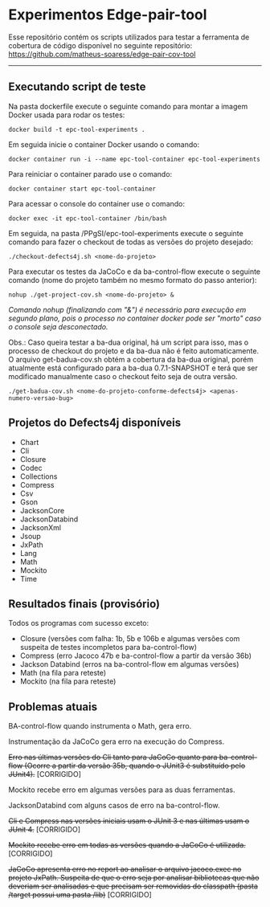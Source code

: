 # Experimentos Edge-pair-tool

Esse repositório contém os scripts utilizados para testar a ferramenta de cobertura de código disponível no seguinte repositório: https://github.com/matheus-soaress/edge-pair-cov-tool

---

## Executando script de teste

Na pasta dockerfile execute o seguinte comando para montar a imagem Docker usada para rodar os testes:

````
docker build -t epc-tool-experiments .
````

Em seguida inicie o container Docker usando o comando:

````
docker container run -i --name epc-tool-container epc-tool-experiments
````

Para reiniciar o container parado use o comando:

````
docker container start epc-tool-container
````

Para acessar o console do container use o comando:

````
docker exec -it epc-tool-container /bin/bash
````

Em seguida, na pasta /PPgSI/epc-tool-experiments execute o seguinte comando para fazer o checkout de todas as versões do projeto desejado:

````
./checkout-defects4j.sh <nome-do-projeto>
````

Para executar os testes da JaCoCo e da ba-control-flow execute o seguinte comando (nome do projeto também no mesmo formato do passo anterior):

````
nohup ./get-project-cov.sh <nome-do-projeto> &
````

_Comando nohup (finalizando com "&") é necessário para execução em segundo plano, pois o processo no container docker pode ser "morto" caso o console seja desconectado._

Obs.: Caso queira testar a ba-dua original, há um script para isso, mas o processo de checkout do projeto e da ba-dua não é feito automaticamente. O arquivo get-badua-cov.sh obtém a cobertura da ba-dua original, porém atualmente está configurado para a ba-dua 0.7.1-SNAPSHOT e terá que ser modificado manualmente caso o checkout feito seja de outra versão.

````
./get-badua-cov.sh <nome-do-projeto-conforme-defects4j> <apenas-numero-versao-bug>
````

## Projetos do Defects4j disponíveis

- Chart 
- Cli 
- Closure 
- Codec 
- Collections 
- Compress
- Csv
- Gson
- JacksonCore
- JacksonDatabind
- JacksonXml
- Jsoup
- JxPath
- Lang
- Math
- Mockito
- Time

## Resultados finais (provisório)

Todos os programas com sucesso exceto:

- Closure (versões com falha: 1b, 5b e 106b e algumas versões com suspeita de testes incompletos para ba-control-flow)
- Compress (erro Jacoco 47b e ba-control-flow a partir da versão 36b)
- Jackson Databind (erros na ba-control-flow em algumas versões)
- Math (na fila para reteste)
- Mockito (na fila para reteste)

## Problemas atuais

BA-control-flow quando instrumenta o Math, gera erro.

Instrumentação da JaCoCo gera erro na execução do Compress.

~~Erro nas últimas versões do Cli tanto para JaCoCo quanto para ba-control-flow (Ocorre a partir da versão 35b, quando o JUnit3 é substituído pelo JUnit4).~~ [CORRIGIDO]

Mockito recebe erro em algumas versões para as duas ferramentas.

JacksonDatabind com alguns casos de erro na ba-control-flow.

~~Cli e Compress nas versões iniciais usam o JUnit 3 e nas últimas usam o JUnit 4.~~ [CORRIGIDO]

~~Mockito recebe erro em todas as versões quando a JaCoCo é utilizada.~~ [CORRIGIDO]

~~JaCoCo apresenta erro no report ao analisar o arquivo jacoco.exec no projeto JxPath. Suspeita de que o erro seja por analisar bibliotecas que não deveriam ser analisadas e que precisam ser removidas do classpath (pasta /target possui uma pasta /lib)~~ [CORRIGIDO]